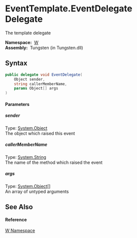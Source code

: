 EventTemplate.EventDelegate Delegate
====================================
   The template delegate

  **Namespace:**  [W][1]  
  **Assembly:**  Tungsten (in Tungsten.dll)

Syntax
------

```csharp
public delegate void EventDelegate(
	Object sender,
	string callerMemberName,
	params Object[] args
)
```

#### Parameters

##### *sender*
Type: [System.Object][2]  
The object which raised this event

##### *callerMemberName*
Type: [System.String][3]  
The name of the method which raised the event

##### *args*
Type: [System.Object][2][]  
An array of untyped arguments


See Also
--------

#### Reference
[W Namespace][1]  

[1]: ../README.md
[2]: http://msdn.microsoft.com/en-us/library/e5kfa45b
[3]: http://msdn.microsoft.com/en-us/library/s1wwdcbf